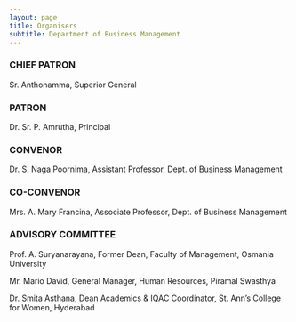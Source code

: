 ```yaml
---
layout: page
title: Organisers
subtitle: Department of Business Management
---
```




### CHIEF PATRON

Sr. Anthonamma, Superior General

### PATRON

Dr. Sr. P. Amrutha, Principal

### CONVENOR

Dr. S. Naga Poornima, Assistant Professor, Dept. of Business Management

### CO-CONVENOR

Mrs. A. Mary Francina, Associate Professor, Dept. of Business Management

### ADVISORY COMMITTEE

Prof. A. Suryanarayana, Former Dean, Faculty of Management, Osmania University

Mr. Mario David, General Manager, Human Resources, Piramal Swasthya

Dr. Smita Asthana, Dean Academics & IQAC Coordinator, St. Ann’s College for Women, Hyderabad

